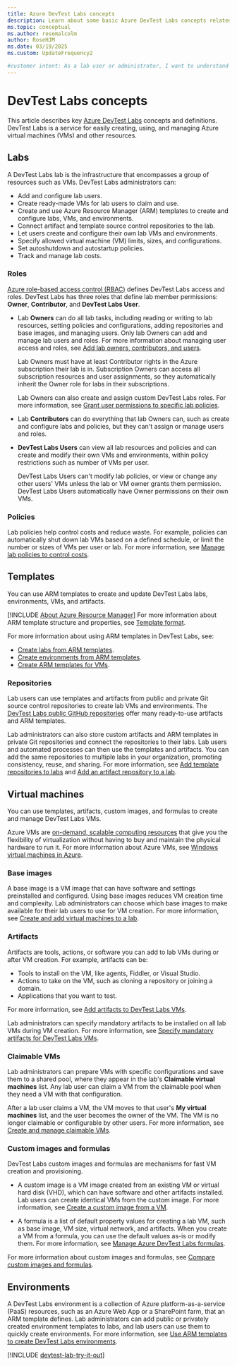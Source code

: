 ```yaml
---
title: Azure DevTest Labs concepts
description: Learn about some basic Azure DevTest Labs concepts related to labs, virtual machines (VMs), and environments.
ms.topic: conceptual
ms.author: rosemalcolm
author: RoseHJM
ms.date: 03/19/2025
ms.custom: UpdateFrequency2

#customer intent: As a lab user or administrator, I want to understand basic DevTest Labs concepts so I can manage or use labs, VMs, and environments.
---
```


# DevTest Labs concepts

This article describes key [Azure DevTest Labs](https://azure.microsoft.com/services/devtest-lab) concepts and definitions. DevTest Labs is a service for easily creating, using, and managing Azure virtual machines (VMs) and other resources.

## Labs

A DevTest Labs lab is the infrastructure that encompasses a group of resources such as VMs. DevTest Labs administrators can:

- Add and configure lab users.
- Create ready-made VMs for lab users to claim and use.
- Create and use Azure Resource Manager (ARM) templates to create and configure labs, VMs, and environments.
- Connect artifact and template source control repositories to the lab.
- Let users create and configure their own lab VMs and environments.
- Specify allowed virtual machine (VM) limits, sizes, and configurations.
- Set autoshutdown and autostartup policies.
- Track and manage lab costs.

### Roles

[Azure role-based access control (RBAC)](/azure/role-based-access-control/overview) defines DevTest Labs access and roles. DevTest Labs has three roles that define lab member permissions: **Owner**, **Contributor**, and **DevTest Labs User**.

- Lab **Owners** can do all lab tasks, including reading or writing to lab resources, setting policies and configurations, adding repositories and base images, and managing users. Only lab Owners can add and manage lab users and roles. For more information about managing user access and roles, see [Add lab owners, contributors, and users](devtest-lab-add-devtest-user.md).

  Lab Owners must have at least Contributor rights in the Azure subscription their lab is in. Subscription Owners can access all subscription resources and user assignments, so they automatically inherit the Owner role for labs in their subscriptions.

  Lab Owners can also create and assign custom DevTest Labs roles. For more information, see [Grant user permissions to specific lab policies](devtest-lab-grant-user-permissions-to-specific-lab-policies.md).

- Lab **Contributors** can do everything that lab Owners can, such as create and configure labs and policies, but they can't assign or manage users and roles.

- **DevTest Labs Users** can view all lab resources and policies and can create and modify their own VMs and environments, within policy restrictions such as number of VMs per user.

  DevTest Labs Users can't modify lab policies, or view or change any other users' VMs unless the lab or VM owner grants them permission. DevTest Labs Users automatically have Owner permissions on their own VMs.

### Policies

Lab policies help control costs and reduce waste. For example, policies can automatically shut down lab VMs based on a defined schedule, or limit the number or sizes of VMs per user or lab. For more information, see [Manage lab policies to control costs](devtest-lab-set-lab-policy.md).

## Templates

You can use ARM templates to create and update DevTest Labs labs, environments, VMs, and artifacts.

[!INCLUDE [About Azure Resource Manager](~/reusable-content/ce-skilling/azure/includes/resource-manager-quickstart-introduction.md)] For more information about ARM template structure and properties, see [Template format](/azure/azure-resource-manager/templates/syntax#template-format).

For more information about using ARM templates in DevTest Labs, see:

- [Create labs from ARM templates](create-lab-windows-vm-template.md).
- [Create environments from ARM templates](devtest-lab-create-environment-from-arm.md).
- [Create ARM templates for VMs](devtest-lab-use-resource-manager-template.md).

### Repositories

Lab users can use templates and artifacts from public and private Git source control repositories to create lab VMs and environments. The [DevTest Labs public GitHub repositories](https://github.com/Azure/azure-devtestlab) offer many ready-to-use artifacts and ARM templates.

Lab administrators can also store custom artifacts and ARM templates in private Git repositories and connect the repositories to their labs. Lab users and automated processes can then use the templates and artifacts. You can add the same repositories to multiple labs in your organization, promoting consistency, reuse, and sharing. For more information, see [Add template repositories to labs](devtest-lab-use-resource-manager-template.md#add-template-repositories-to-labs) and [Add an artifact repository to a lab](add-artifact-repository.md).

## Virtual machines

You can use templates, artifacts, custom images, and formulas to create and manage DevTest Labs VMs.

Azure VMs are [on-demand, scalable computing resources](/azure/architecture/guide/technology-choices/compute-decision-tree) that give you the flexibility of virtualization without having to buy and maintain the physical hardware to run it. For more information about Azure VMs, see [Windows virtual machines in Azure](/azure/virtual-machines/windows/overview). 

### Base images

A base image is a VM image that can have software and settings preinstalled and configured. Using base images reduces VM creation time and complexity. Lab administrators can choose which base images to make available for their lab users to use for VM creation. For more information, see [Create and add virtual machines to a lab](devtest-lab-add-vm.md).

### Artifacts

Artifacts are tools, actions, or software you can add to lab VMs during or after VM creation. For example, artifacts can be:

- Tools to install on the VM, like agents, Fiddler, or Visual Studio.
- Actions to take on the VM, such as cloning a repository or joining a domain.
- Applications that you want to test.

For more information, see [Add artifacts to DevTest Labs VMs](add-artifact-vm.md).

Lab administrators can specify mandatory artifacts to be installed on all lab VMs during VM creation. For more information, see [Specify mandatory artifacts for DevTest Labs VMs](devtest-lab-mandatory-artifacts.md).

### Claimable VMs

Lab administrators can prepare VMs with specific configurations and save them to a shared pool, where they appear in the lab's **Claimable virtual machines** list. Any lab user can claim a VM from the claimable pool when they need a VM with that configuration.

After a lab user claims a VM, the VM moves to that user's **My virtual machines** list, and the user becomes the owner of the VM. The VM is no longer claimable or configurable by other users. For more information, see [Create and manage claimable VMs](devtest-lab-add-claimable-vm.md).

### Custom images and formulas

DevTest Labs custom images and formulas are mechanisms for fast VM creation and provisioning.

- A custom image is a VM image created from an existing VM or virtual hard disk (VHD), which can have software and other artifacts installed. Lab users can create identical VMs from the custom image. For more information, see [Create a custom image from a VM](devtest-lab-create-custom-image-from-vm-using-portal.md).

- A formula is a list of default property values for creating a lab VM, such as base image, VM size, virtual network, and artifacts. When you create a VM from a formula, you can use the default values as-is or modify them. For more information, see [Manage Azure DevTest Labs formulas](devtest-lab-manage-formulas.md).

For more information about custom images and formulas, see [Compare custom images and formulas](devtest-lab-comparing-vm-base-image-types.md).

## Environments

A DevTest Labs environment is a collection of Azure platform-as-a-service (PaaS) resources, such as an Azure Web App or a SharePoint farm, that an ARM template defines. Lab administrators can add public or privately created environment templates to labs, and lab users can use them to quickly create environments. For more information, see [Use ARM templates to create DevTest Labs environments](devtest-lab-create-environment-from-arm.md).

[!INCLUDE [devtest-lab-try-it-out](../../includes/devtest-lab-try-it-out.md)]

